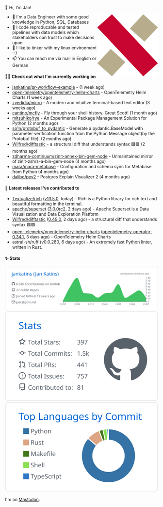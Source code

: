 👋 Hi, I’m Jan!

<img align="right" src="https://raw.githubusercontent.com/kreuzwerkerbot/kreuzwerkerbot/master/assets/xw.png" width="200">

- 🌱 I'm a Data Engineer with some good knowledge in Python, SQL, Databases
- 💪 I code reproducable and tested pipelines with data models which stakeholders can trust to make decisions upon.
- 💞️ I like to tinker with my linux environment :-)
- 📫 You can reach me via mail in English or German

#### 👩‍💻 Check out what I'm currently working on

- [jankatins/pr-workflow-example](https://github.com/jankatins/pr-workflow-example) -  (1 week ago)
- [open-telemetry/opentelemetry-helm-charts](https://github.com/open-telemetry/opentelemetry-helm-charts) - OpenTelemetry Helm Charts (1 week ago)
- [zyedidia/micro](https://github.com/zyedidia/micro) - A modern and intuitive terminal-based text editor (3 weeks ago)
- [cantino/mcfly](https://github.com/cantino/mcfly) - Fly through your shell history. Great Scott! (1 month ago)
- [mitsuhiko/rye](https://github.com/mitsuhiko/rye) - An Experimental Package Management Solution for Python (2 months ago)
- [so1n/protobuf_to_pydantic](https://github.com/so1n/protobuf_to_pydantic) - Generate a pydantic.BaseModel with parameter verification function from the Python Message object(by the Protobuf file). (2 months ago)
- [Wilfred/difftastic](https://github.com/Wilfred/difftastic) - a structural diff that understands syntax 🟥🟩 (2 months ago)
- [zdharma-continuum/zinit-annex-bin-gem-node](https://github.com/zdharma-continuum/zinit-annex-bin-gem-node) - Unmaintained mirror of zinit-zsh/z-a-bin-gem-node (4 months ago)
- [mara/mara-metabase](https://github.com/mara/mara-metabase) - Configuration and schema sync for Metabase from Python (4 months ago)
- [dalibo/pev2](https://github.com/dalibo/pev2) - Postgres Explain Visualizer 2 (4 months ago)

#### 🔭 Latest releases I've contributed to

- [Textualize/rich](https://github.com/Textualize/rich) ([v13.5.0](https://github.com/Textualize/rich/releases/tag/v13.5.0), today) - Rich is a Python library for rich text and beautiful formatting in the terminal.
- [apache/superset](https://github.com/apache/superset) ([3.0.0rc2](https://github.com/apache/superset/releases/tag/3.0.0rc2), 2 days ago) - Apache Superset is a Data Visualization and Data Exploration Platform
- [Wilfred/difftastic](https://github.com/Wilfred/difftastic) ([0.49.0](https://github.com/Wilfred/difftastic/releases/tag/0.49.0), 2 days ago) - a structural diff that understands syntax 🟥🟩
- [open-telemetry/opentelemetry-helm-charts](https://github.com/open-telemetry/opentelemetry-helm-charts) ([opentelemetry-operator-0.34.1](https://github.com/open-telemetry/opentelemetry-helm-charts/releases/tag/opentelemetry-operator-0.34.1), 3 days ago) - OpenTelemetry Helm Charts
- [astral-sh/ruff](https://github.com/astral-sh/ruff) ([v0.0.280](https://github.com/astral-sh/ruff/releases/tag/v0.0.280), 6 days ago) - An extremely fast Python linter, written in Rust.


#### ✨ Stats

  [![](https://raw.githubusercontent.com/jankatins/jankatins/master/profile-summary-card-output/github/0-profile-details.svg)](https://github.com/vn7n24fzkq/github-profile-summary-cards)
  [![](https://raw.githubusercontent.com/jankatins/jankatins/master/profile-summary-card-output/github/3-stats.svg)](https://github.com/vn7n24fzkq/github-profile-summary-cards)
  [![](https://raw.githubusercontent.com/jankatins/jankatins/master/profile-summary-card-output/github/2-most-commit-language.svg)](https://github.com/vn7n24fzkq/github-profile-summary-cards)

I'm on <a rel="me" href="https://fosstodon.org/@jankatins">Mastodon</a>.
